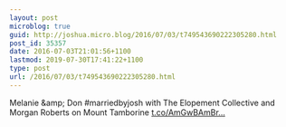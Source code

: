```yaml
---
layout: post
microblog: true
guid: http://joshua.micro.blog/2016/07/03/t749543690222305280.html
post_id: 35357
date: 2016-07-03T21:01:56+1100
lastmod: 2019-07-30T17:41:22+1100
type: post
url: /2016/07/03/t749543690222305280.html
---
```

Melanie &amp;amp; Don #marriedbyjosh with The Elopement Collective and Morgan Roberts on Mount Tamborine [t.co/AmGwBAmBr...](https://t.co/AmGwBAmBrQ)
